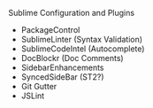 Sublime Configuration and Plugins

* PackageControl
* SublimeLinter		(Syntax Validation)
* SublimeCodeIntel	(Autocomplete)
* DocBlockr			(Doc Comments)
* SidebarEnhancements
* SyncedSideBar (ST2?)
* Git Gutter
* JSLint




